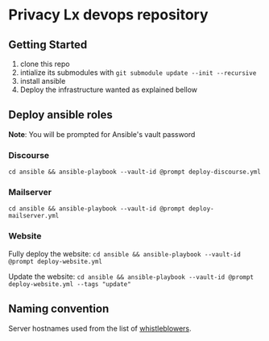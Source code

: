 # Privacy Lx devops repository

## Getting Started

1. clone this repo
2. intialize its submodules with `git submodule update --init --recursive`
3. install ansible
4. Deploy the infrastructure wanted as explained bellow


## Deploy ansible roles

**Note**: You will be prompted for Ansible's vault password

### Discourse

`cd ansible && ansible-playbook --vault-id @prompt deploy-discourse.yml`

### Mailserver

`cd ansible && ansible-playbook --vault-id @prompt deploy-mailserver.yml`

### Website

Fully deploy the website:
`cd ansible && ansible-playbook --vault-id @prompt deploy-website.yml`

Update the website:
`cd ansible && ansible-playbook --vault-id @prompt deploy-website.yml --tags "update"`


## Naming convention

Server hostnames used from the list of
[whistleblowers](https://en.wikipedia.org/wiki/List_of_whistleblowers).
